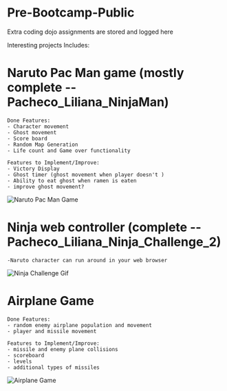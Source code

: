 # Pre-Bootcamp-Public
Extra coding dojo assignments are stored and logged here

Interesting projects Includes:
# Naruto Pac Man game (mostly complete -- Pacheco_Liliana_NinjaMan)
    Done Features:
    - Character movement
    - Ghost movement
    - Score board
    - Random Map Generation
    - Life count and Game over functionality
    
    Features to Implement/Improve:
    - Victory Display
    - Ghost timer (ghost movement when player doesn't )
    - Ability to eat ghost when ramen is eaten
    - improve ghost movement?

![Naruto Pac Man Game](https://github.com/lilipach/Pre-Bootcamp-Public/blob/master/Project%20Gifs/Naruto_Pac_Man_Game.gif)
 
 
# Ninja web controller (complete -- Pacheco_Liliana_Ninja_Challenge_2)
    -Naruto character can run around in your web browser   
    
![Ninja Challenge Gif](https://github.com/lilipach/Pre-Bootcamp-Public/blob/master/Project%20Gifs/ninja_challenge.gif)
    
# Airplane Game
    Done Features: 
    - random enemy airplane population and movement
    - player and missile movement
    
    Features to Implement/Improve:
    - missile and enemy plane collisions
    - scoreboard
    - levels
    - additional types of missiles
    
![Airplane Game](https://github.com/lilipach/Pre-Bootcamp-Public/blob/master/Project%20Gifs/Airplane%20Game.gif)
 
